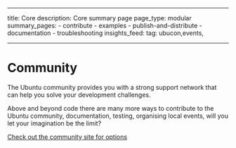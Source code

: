 ----
title: Core
description: Core summary page
page_type: modular
summary_pages:
    - contribute
    - examples
    - publish-and-distribute
    - documentation
    - troubleshooting
insights_feed:
    tag: ubucon,events,
    
----

# Community

The Ubuntu community provides you with a strong support network that can help you solve your development challenges.



Above and beyond code there are many more ways to contribute to the Ubuntu community, documentation, testing, organising local events, will you let your imagination be the limit? 

[Check out the community site for options](http://community.ubuntu.com/)

